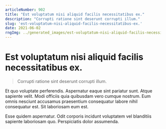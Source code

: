 ```yaml
---
articleNumber: 902
title: "Est voluptatum nisi aliquid facilis necessitatibus ex."
description: "Corrupti ratione sint deserunt corrupti illum."
slug: 'est-voluptatum-nisi-aliquid-facilis-necessitatibus-ex.'
date: 2021-06-02
rngImg: ../generated_images/est-voluptatum-nisi-aliquid-facilis-necessitatibus-ex..jpg
---
```


# Est voluptatum nisi aliquid facilis necessitatibus ex.

> Corrupti ratione sint deserunt corrupti illum.

Et quo voluptate perferendis. Aspernatur eaque sint pariatur sunt. Atque sapiente velit. Modi officiis quia quibusdam vero cumque nostrum. Eum omnis nesciunt accusamus praesentium consequatur labore nihil consequatur est. Sit laboriosam eum est.
 Esse quidem aspernatur. Odit corporis incidunt voluptatem vel blanditiis sapiente laboriosam quo. Perspiciatis dolor assumenda.
